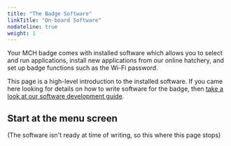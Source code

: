 ```yaml
---
title: "The Badge Software"
linkTitle: "On-board Software"
nodateline: true
weight: 1
---
```


Your MCH badge comes with installed software which allows you to select and run applications, install new applications from our online hatchery, and set up badge functions such as the Wi-Fi password.

This page is a high-level introduction to the installed software. If you came here looking for details on how to write software for the badge, then [take a look at our software development guide](../software-development/).

## Start at the menu screen

(The software isn't ready at time of writing, so this where this page stops)

